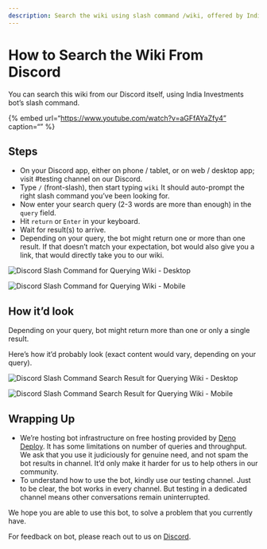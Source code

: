 ```yaml
---
description: Search the wiki using slash command /wiki, offered by India Investments bot on Discord
---
```


# How to Search the Wiki From Discord

You can search this wiki from our Discord itself, using India Investments bot’s slash command.

{% embed url=“https://www.youtube.com/watch?v=aGFfAYaZfy4” caption=“” %}

## Steps

-   On your Discord app, either on phone / tablet, or on web / desktop app; visit #testing channel on our Discord.
-   Type `/` (front-slash), then start typing `wiki` It should auto-prompt the right slash command you’ve been looking for.
-   Now enter your search query (2-3 words are more than enough) in the `query` field.
-   Hit `return` or `Enter` in your keyboard.
-   Wait for result(s) to arrive.
-   Depending on your query, the bot might return one or more than one result. If that doesn’t match your expectation, bot would also give you a link, that would directly take you to our wiki.

![Discord Slash Command for Querying Wiki - Desktop](../.gitbook/assets/discord-slash-command-wiki-search-desktop.png)

![Discord Slash Command for Querying Wiki - Mobile](../.gitbook/assets/discord-slash-command-wiki-search-mobile.jpeg)

## How it’d look

Depending on your query, bot might return more than one or only a single result.

Here’s how it’d probably look (exact content would vary, depending on your query).

![Discord Slash Command Search Result for Querying Wiki - Desktop](../.gitbook/assets/discord-slash-command-result-desktop.png)

![Discord Slash Command Search Result for Querying Wiki - Mobile](../.gitbook/assets/discord-slash-command-result-mobile.jpeg)

## Wrapping Up

-   We’re hosting bot infrastructure on free hosting provided by [Deno Deploy](https://deno.com/deploy/). It has some limitations on number of queries and throughput. We ask that you use it judiciously for genuine need, and not spam the bot results in channel. It’d only make it harder for us to help others in our community.
-   To understand how to use the bot, kindly use our testing channel. Just to be clear, the bot works in every channel. But testing in a dedicated channel means other conversations remain uninterrupted.

We hope you are able to use this bot, to solve a problem that you currently have.

For feedback on bot, please reach out to us on [Discord](https://discord.gg/hqBNg4u).
